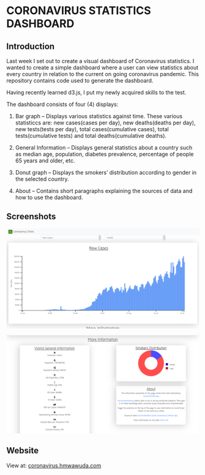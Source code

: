 # CORONAVIRUS STATISTICS DASHBOARD

## Introduction

Last week I set out to create a visual dashboard of Coronavirus statistics. I wanted to create a simple dashboard where a user can view statistics about every country in relation to the current on going coronavirus pandemic. This repository contains code used to generate the dashboard.

Having recently learned d3.js, I put my newly acquired skills to the test.

The dashboard consists of four (4) displays:

1. Bar graph – Displays various statistics against time. These various statisticcs are: new cases(cases per day), new deaths(deaths per day), new tests(tests per day), total cases(cumulative cases), total tests(cumulative tests) and total deaths(cumulative deaths).

2. General Information – Displays general statistics about a country such as median age, population, diabetes prevalence, percentage of people 65 years and older, etc.

3. Donut graph – Displays the smokers’ distribution according to gender in the selected country.

4. About – Contains short paragraphs explaining the sources of data and how to use the dashboard.

## Screenshots

![Bar Chart](./img/screenshot-1.png "Bar Chart.")

![More Information](./img/screenshot-2.png "General Information, Smokers’ Distribution and About displays.")

## Website

View at: [coronavirus.hmwawuda.com](https://coronavirus.hmwawuda.com)

